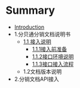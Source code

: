 # Summary

* [Introduction](README.md)
* 1.分贝通分销文档说明书
  * [1.1 接入说明](11-jie-ru-shuo-ming.md)
    * [1.1.1接入前准备](11-jie-ru-shuo-ming/111jie-ru-qian-zhun-bei.md)
    * [1.1.2接口环境说明](11-jie-ru-shuo-ming/112jie-kou-huan-jing-shuo-ming.md)
    * [1.1.3接口接入流程](11-jie-ru-shuo-ming/113jie-kou-jie-ru-liu-cheng.md)
  * 1.2文档版本说明
* 2.分销文档API接入

